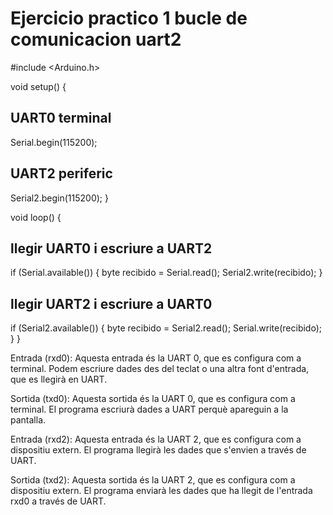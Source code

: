 # Ejercicio practico 1  bucle de comunicacion uart2

#include <Arduino.h>

void setup() {
  ## UART0 terminal
  Serial.begin(115200);

  ## UART2 periferic
  Serial2.begin(115200);
}

void loop() {
  ## llegir  UART0 i escriure a UART2
  if (Serial.available()) {
    byte recibido = Serial.read();
    Serial2.write(recibido);
  }

  
  ## llegir UART2 i escriure a UART0
  if (Serial2.available()) {
    byte recibido = Serial2.read();
    Serial.write(recibido);
  }
}

Entrada (rxd0): Aquesta entrada és la UART 0, que es configura com a terminal. Podem escriure dades des del teclat o una altra font d'entrada, que es llegirà en UART.

Sortida (txd0): Aquesta sortida és la UART 0, que es configura com a terminal. El programa escriurà dades a UART perquè apareguin a la pantalla.

Entrada (rxd2): Aquesta entrada és la UART 2, que es configura com a dispositiu extern. El programa llegirà les dades que s'envien a través de UART.

Sortida (txd2): Aquesta sortida és la UART 2, que es configura com a dispositiu extern. El programa enviarà les dades que ha llegit de l'entrada rxd0 a través de UART.